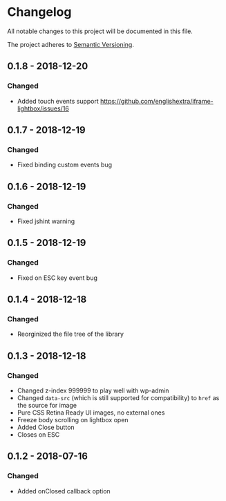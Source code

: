 # Changelog
All notable changes to this project will be documented in this file.

The project adheres to [Semantic Versioning](http://semver.org/spec/v2.0.0.html).

## 0.1.8 - 2018-12-20
### Changed
- Added touch events support https://github.com/englishextra/iframe-lightbox/issues/16

## 0.1.7 - 2018-12-19
### Changed
- Fixed binding custom events bug

## 0.1.6 - 2018-12-19
### Changed
- Fixed jshint warning

## 0.1.5 - 2018-12-19
### Changed
- Fixed on ESC key event bug

## 0.1.4 - 2018-12-18
### Changed
- Reorginized the file tree of the library

## 0.1.3 - 2018-12-18
### Changed
- Changed z-index 999999 to play well with wp-admin
- Changed `data-src` (which is still supported for compatibility) to `href` as the source for image
- Pure CSS Retina Ready UI images, no external ones
- Freeze body scrolling on lightbox open
- Added Close button
- Closes on ESC

## 0.1.2 - 2018-07-16
### Changed
- Added onClosed callback option